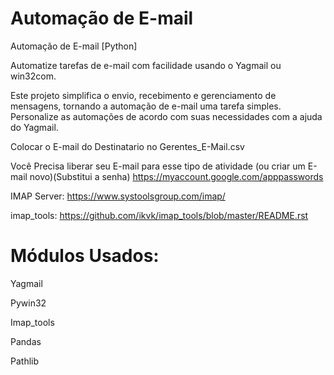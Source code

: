 # Automação de E-mail
 Automação de E-mail [Python]

Automatize tarefas de e-mail com facilidade usando o Yagmail ou win32com.

Este projeto simplifica o envio, recebimento e gerenciamento de mensagens, tornando a automação de e-mail uma tarefa simples. Personalize as automações de acordo com suas necessidades com a ajuda do Yagmail.

Colocar o E-mail do Destinatario no Gerentes_E-Mail.csv

Você Precisa liberar seu E-mail para esse tipo de atividade (ou criar um E-mail novo)(Substitui a senha)
https://myaccount.google.com/apppasswords

IMAP Server:
https://www.systoolsgroup.com/imap/

imap_tools:
https://github.com/ikvk/imap_tools/blob/master/README.rst
# Módulos Usados:
Yagmail

Pywin32

Imap_tools

Pandas

Pathlib